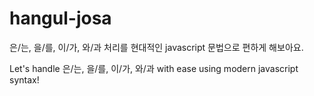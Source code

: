 hangul-josa
========
은/는, 을/를, 이/가, 와/과 처리를 현대적인 javascript 문법으로 편하게 해보아요.

Let's handle 은/는, 을/를, 이/가, 와/과 with ease using modern javascript syntax!
